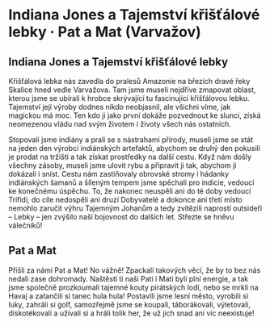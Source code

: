 
# Indiana Jones a Tajemství křišťálové lebky · Pat a Mat (Varvažov)

## Indiana Jones a Tajemství křišťálové lebky

Křišťálová lebka nás zavedla do pralesů Amazonie na březích dravé řeky Skalice hned vedle Varvažova. Tam jsme museli nejdříve zmapovat oblast, kterou jsme se ubírali k hrobce skrývající tu fascinující křišťálovou lebku. Tajemství její výroby dodnes nikdo neobjasnil, ale všichni víme, jak magickou má moc. Ten kdo ji jako první dokáže pozvednout ke slunci, získá neomezenou vládu nad svým životem i životy všech nás ostatních.

Stopovali jsme indiány a prali se s nástrahami přírody, museli jsme se stát na jeden den výrobci indiánských artefaktů, abychom se druhý den pokusili je prodat na tržišti a tak získat prostředky na další cestu. Když nám došly všechny zásoby, museli jsme ulovit rybu a připravit ji tak, abychom ji dokázali i sníst. Cestu nám zastiňovaly obrovské stromy i hádanky indiánských šamanů a šíleným tempem jsme spěchali pro indicie, vedoucí ke konečnému úspěchu. To, že nakonec neuspěli ani do té doby vedoucí Trifidi, do cíle nedospěli ani druzí Dobyvatelé a dokonce ani třetí místo nemohlo zaručit výhru Tajemným Johanům a tedy zvítězili naprostí outsideři – Lebky – jen zvýšilo naší bojovnost do dalších let. Střezte se hněvu válečníků!

## Pat a Mat

Přišli za námi Pat a Mat! No vážně! Zpackali takových věcí, že by to bez nás nedali zase dohromady. Naštěstí ti naši Pati i Mati byli plní energie, a tak jsme společně prozkoumali tajemné kouty pirátských lodí, nebo se mrkli na Havaj a zatančili si tanec hula hula! Postavili jsme lesní město, vyrobili si luky, zahráli si golf, samozřejmě jsme se koupali, táborákovali, výletovali, diskotékovali a užívali si a hráli tolik her, že už jich snad ani víc neexistuje!
